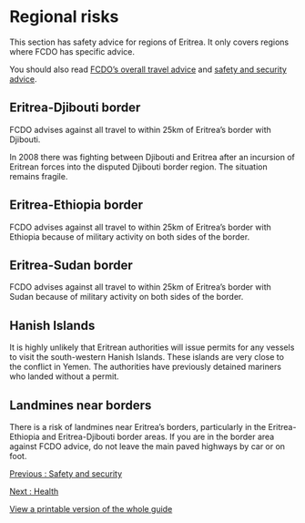 # Regional risks

This section has safety advice for regions of Eritrea. It only covers regions where FCDO has specific advice.

You should also read [FCDO’s overall travel advice](/foreign-travel-advice/eritrea) and [safety and security advice](/foreign-travel-advice/eritrea/safety-and-security).

## Eritrea-Djibouti border

FCDO advises against all travel to within 25km of Eritrea’s border with Djibouti.

In 2008 there was fighting between Djibouti and Eritrea after an incursion of Eritrean forces into the disputed Djibouti border region. The situation remains fragile.

## Eritrea-Ethiopia border

FCDO advises against all travel to within 25km of Eritrea’s border with Ethiopia because of military activity on both sides of the border.

## Eritrea-Sudan border

FCDO advises against all travel to within 25km of Eritrea’s border with Sudan because of military activity on both sides of the border.

## Hanish Islands

It is highly unlikely that Eritrean authorities will issue permits for any vessels to visit the south-western Hanish Islands. These islands are very close to the conflict in Yemen. The authorities have previously detained mariners who landed without a permit.

## Landmines near borders

There is a risk of landmines near Eritrea’s borders, particularly in the Eritrea-Ethiopia and Eritrea-Djibouti border areas. If you are in the border area against FCDO advice, do not leave the main paved highways by car or on foot.

[Previous
:
Safety and security](/foreign-travel-advice/eritrea/safety-and-security)

[Next
:
Health](/foreign-travel-advice/eritrea/health)

[View a printable version of the whole guide](/foreign-travel-advice/eritrea/print)